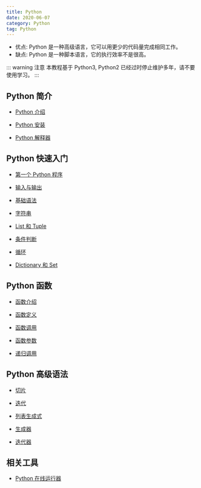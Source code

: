 ```yaml
---
title: Python
date: 2020-06-07
category: Python
tag: Python
---
```


- 优点: Python 是一种高级语言，它可以用更少的代码量完成相同工作。
- 缺点: Python 是一种脚本语言，它的执行效率不是很高。

<!-- more -->

::: warning 注意
本教程基于 Python3, Python2 已经过时停止维护多年，请不要使用学习。
:::

## Python 简介

- [Python 介绍](intro.md)

- [Python 安装](install.md)

- [Python 解释器](interpreter.md)

## Python 快速入门

- [第一个 Python 程序](guide/write.md)

- [输入与输出](guide/io.md)

- [基础语法](guide/basic.md)

- [字符串](guide/string.md)

- [List 和 Tuple](guide/listAndTuple.md)

- [条件判断](guide/condition.md)

- [循环](guide/loop.md)

- [Dictionary 和 Set](dictAndSet.md)

## Python 函数

- [函数介绍](function/intro.md)

- [函数定义](function/define.md)

- [函数调用](function/call.md)

- [函数参数](function/argument.md)

- [递归调用](function/recursive.md)

## Python 高级语法

- [切片](advance/slice.md)

- [迭代](advance/iteration.md)

- [列表生成式](advance/list-comprehensions.md)

- [生成器](advance/generator.md)

- [迭代器](advance/iterator.md)

## 相关工具

- [Python 在线运行器](https://c.runoob.com/compile/9)
